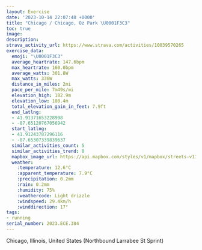 ```yaml
---
layout: Exercise
date: '2023-10-14 22:07:48 +0000'
title: "Chicago / Chicago, Oz Park \U0001F3C3"
toc: true
image:
description:
strava_activity_url: https://www.strava.com/activities/10039570265
exercise_data:
  emoji: "\U0001F3C3"
  average_heartrate: 147.6bpm
  max_heartrate: 160.0bpm
  average_watts: 301.8W
  max_watts: 336W
  distance_in_miles: 2mi
  pace_per_mile: 7m49s/mi
  elevation_high: 182.9m
  elevation_low: 180.4m
  total_elevation_gain_in_feet: 7.9ft
  end_latlng:
  - 41.91371653228998
  - -87.65120767056942
  start_latlng:
  - 41.91243787296116
  - -87.65307339839637
  similar_activities_count: 5
  similar_activities_trend: 0
  mapbox_image_url: https://api.mapbox.com/styles/v1/mapbox/streets-v11/static/path-5+787af2-1.0(cky~Fzo~uOuBAiQR%7B%40AUICSCqABwB%3FmJEy%40CoKC%7DBGIG%3FsCBiBJ%7D%40%3FGAEGCWA%7BBMuA%40%7BBEoAEMEEyA%3FaDHm%40FIDGHEFCXFlDAp%40%40h%40Cl%40B%60AAvABbAAz%40Hl%40FJFFPHL%40zA%40d%40Q%5EEt%40Ct%40Kh%40Ir%40CbB%3Fp%40Cr%40B%5EDp%40DZLp%40%40%60B%3Fd%40Cz%40%40~BG%5E%3FZD%60%40%40%7CAMt%40%40t%40EpBBt%40CBB%3Fl%40Fz%40B~AJnBDlA),pin-s-s+e5b22e(-87.65198,41.91426),pin-s-f+89ae00(-87.64929999999998,41.91375000000001)/auto/800x800?access_token=pk.eyJ1Ijoiam9zaGJlY2ttYW4iLCJhIjoiY205eWR2aDd1MWZ6djJrbXc4a3M0bWZleiJ9.XiG9OWkNcZk2QzjJbxLB4A
  weather:
    :temperature: 12.6°C
    :apparent_temperature: 7.9°C
    :precipitation: 0.2mm
    :rain: 0.2mm
    :humidity: 75%
    :weathercode: Light drizzle
    :windspeed: 29.4km/h
    :winddirection: 17°
tags:
- running
serial_number: 2023.ECE.384
---
```

Chicago, Illinois, United States (Northbound Larrabee St Sprint)
